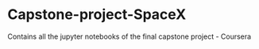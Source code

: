 # Capstone-project-SpaceX
Contains all the jupyter notebooks of the final capstone project - Coursera
